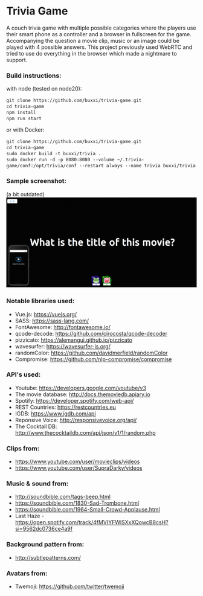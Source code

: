 # Trivia Game
A couch trivia game with multiple possible categories where the players use their smart phone as a controller and a browser in fullscreen for the game.
Accompanying the question a movie clip, music or an image could be played with 4 possible answers.
This project previously used WebRTC and tried to use do everything in the browser which made a nightmare to support.

### Build instructions:
with node (tested on node20):
```
git clone https://github.com/buxxi/trivia-game.git
cd trivia-game
npm install
npm run start
```
or with Docker:
```
git clone https://github.com/buxxi/trivia-game.git
cd trivia-game
sudo docker build -t buxxi/trivia .
sudo docker run -d -p 8080:8080 --volume ~/.trivia-game/conf:/opt/trivia/conf --restart always --name trivia buxxi/trivia
```

### Sample screenshot:
(a bit outdated)
![Trivia Screenshot][screenshot]

### Notable libraries used:
- Vue.js: https://vuejs.org/
- SASS: https://sass-lang.com/
- FontAwesome: http://fontawesome.io/
- qcode-decode: https://github.com/cirocosta/qcode-decoder
- pizzicato: https://alemangui.github.io/pizzicato
- wavesurfer: https://wavesurfer-js.org/
- randomColor: https://github.com/davidmerfield/randomColor
- Compromise: https://github.com/nlp-compromise/compromise

### API's used:
- Youtube: https://developers.google.com/youtube/v3
- The movie database: http://docs.themoviedb.apiary.io
- Spotify: https://developer.spotify.com/web-api/
- REST Countries: https://restcountries.eu
- IGDB: https://www.igdb.com/api
- Reponsive Voice: http://responsivevoice.org/api/
- The Cocktail DB: http://www.thecocktaildb.com/api/json/v1/1/random.php

### Clips from:
- https://www.youtube.com/user/movieclips/videos
- https://www.youtube.com/user/SupraDarky/videos

### Music & sound from:
- http://soundbible.com/tags-beep.html
- https://soundbible.com/1830-Sad-Trombone.html
- https://soundbible.com/1964-Small-Crowd-Applause.html
- Last Haze - https://open.spotify.com/track/4fMVIYFWlSXxXQowcB8csH?si=9562dc0736ce4a9f

### Background pattern from:
- http://subtlepatterns.com/

 [screenshot]: https://github.com/buxxi/trivia-game/blob/master/trivia_screenshot.gif

### Avatars from:
- Twemoji: https://github.com/twitter/twemoji
